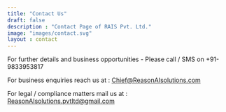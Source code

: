 ```yaml
---
title: "Contact Us"
draft: false
description : "Contact Page of RAIS Pvt. Ltd."
image: "images/contact.svg"
layout : contact
---
```


For further details and business opportunities - Please call / SMS on +91-9833953817

For business enquiries reach us at : Chief@ReasonAIsolutions.com

For legal / compliance matters mail us at : ReasonAIsolutions.pvtltd@gmail.com 
